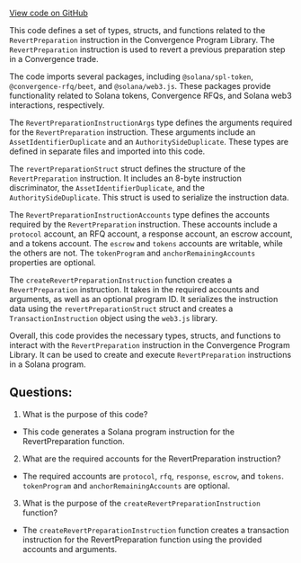 [View code on GitHub](https://github.com/convergence-rfq/convergence-program-library/psyoptions-european-instrument/js/generated/instructions/revertPreparation.ts)

This code defines a set of types, structs, and functions related to the `RevertPreparation` instruction in the Convergence Program Library. The `RevertPreparation` instruction is used to revert a previous preparation step in a Convergence trade. 

The code imports several packages, including `@solana/spl-token`, `@convergence-rfq/beet`, and `@solana/web3.js`. These packages provide functionality related to Solana tokens, Convergence RFQs, and Solana web3 interactions, respectively. 

The `RevertPreparationInstructionArgs` type defines the arguments required for the `RevertPreparation` instruction. These arguments include an `AssetIdentifierDuplicate` and an `AuthoritySideDuplicate`. These types are defined in separate files and imported into this code. 

The `revertPreparationStruct` struct defines the structure of the `RevertPreparation` instruction. It includes an 8-byte instruction discriminator, the `AssetIdentifierDuplicate`, and the `AuthoritySideDuplicate`. This struct is used to serialize the instruction data. 

The `RevertPreparationInstructionAccounts` type defines the accounts required by the `RevertPreparation` instruction. These accounts include a `protocol` account, an RFQ account, a response account, an escrow account, and a tokens account. The `escrow` and `tokens` accounts are writable, while the others are not. The `tokenProgram` and `anchorRemainingAccounts` properties are optional. 

The `createRevertPreparationInstruction` function creates a `RevertPreparation` instruction. It takes in the required accounts and arguments, as well as an optional program ID. It serializes the instruction data using the `revertPreparationStruct` struct and creates a `TransactionInstruction` object using the `web3.js` library. 

Overall, this code provides the necessary types, structs, and functions to interact with the `RevertPreparation` instruction in the Convergence Program Library. It can be used to create and execute `RevertPreparation` instructions in a Solana program.
## Questions: 
 1. What is the purpose of this code?
- This code generates a Solana program instruction for the RevertPreparation function.

2. What are the required accounts for the RevertPreparation instruction?
- The required accounts are `protocol`, `rfq`, `response`, `escrow`, and `tokens`. `tokenProgram` and `anchorRemainingAccounts` are optional.

3. What is the purpose of the `createRevertPreparationInstruction` function?
- The `createRevertPreparationInstruction` function creates a transaction instruction for the RevertPreparation function using the provided accounts and arguments.